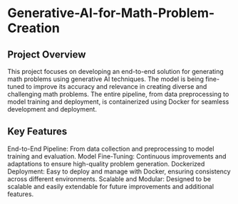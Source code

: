# Generative-AI-for-Math-Problem-Creation

## Project Overview
This project focuses on developing an end-to-end solution for generating math problems using generative AI techniques. The model is being fine-tuned to improve its accuracy and relevance in creating diverse and challenging math problems. The entire pipeline, from data preprocessing to model training and deployment, is containerized using Docker for seamless development and deployment.

## Key Features
End-to-End Pipeline: From data collection and preprocessing to model training and evaluation.
Model Fine-Tuning: Continuous improvements and adaptations to ensure high-quality problem generation.
Dockerized Deployment: Easy to deploy and manage with Docker, ensuring consistency across different environments.
Scalable and Modular: Designed to be scalable and easily extendable for future improvements and additional features.
